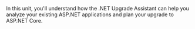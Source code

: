 In this unit, you'll understand how the .NET Upgrade Assistant can help you analyze your existing ASP.NET applications and plan your upgrade to ASP.NET Core.